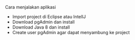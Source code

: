 Cara menjalakan aplikasi
- Import project di Eclipse atau IntelIJ
- Download pgAdmin dan install
- Download Java 8 dan install
- Create user pgAdmin agar dapat menyambung ke project